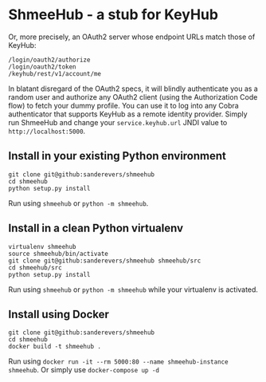 # ShmeeHub - a stub for KeyHub

Or, more precisely, an OAuth2 server whose endpoint URLs match those of KeyHub:

    /login/oauth2/authorize
    /login/oauth2/token
    /keyhub/rest/v1/account/me

In blatant disregard of the OAuth2 specs, it will blindly authenticate you as a random user and authorize any OAuth2 client (using the Authorization Code flow) to fetch your dummy profile. You can use it to log into any Cobra authenticator that supports KeyHub as a remote identity provider. Simply run ShmeeHub and change your `service.keyhub.url` JNDI value to `http://localhost:5000`.

## Install in your existing Python environment

    git clone git@github:sanderevers/shmeehub
    cd shmeehub
    python setup.py install
    
Run using `shmeehub` or `python -m shmeehub`.

## Install in a clean Python virtualenv

    virtualenv shmeehub
    source shmeehub/bin/activate
    git clone git@github:sanderevers/shmeehub shmeehub/src
    cd shmeehub/src
    python setup.py install

Run using `shmeehub` or `python -m shmeehub` while your virtualenv is activated.

## Install using Docker

    git clone git@github:sanderevers/shmeehub
    cd shmeehub
    docker build -t shmeehub .
   
Run using `docker run -it --rm 5000:80 --name shmeehub-instance shmeehub`.
Or simply use `docker-compose up -d`
